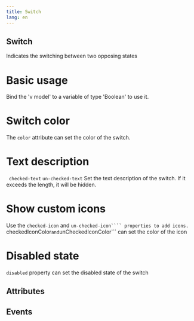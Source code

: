 ```yaml
---
title: Switch
lang: en
---
```


<script setup lang="ts">
  import props from "../../../example/switch/description/en-props.ts";
  import events from "../../../example/switch/description/en-events.ts";
</script>


## Switch

Indicates the switching between two opposing states


# Basic usage

Bind the 'v model' to a variable of type 'Boolean' to use it.

<demo src="../../../example/switch/base.vue"></demo>


# Switch color

The ```color``` attribute can set the color of the switch.

<demo src="../../../example/switch/color.vue"></demo>

# Text description

``` checked-text``` ```un-checked-text``` Set the text description of the switch. If it exceeds the length, it will be hidden.

<demo src="../../../example/switch/text.vue"></demo>


# Show custom icons

Use the ```checked-icon``` and ```un-checked-icon```` properties to add icons. ```checkedIconColor``` and ```unCheckedIconColor``` can set the color of the icon

<demo src="../../../example/switch/icon.vue"></demo>

# Disabled state

```disabled``` property can set the disabled state of the switch

<demo src="../../../example/switch/disabled.vue"></demo>

## Attributes
<table-block type="propsZh" :data="props"></table-block>


## Events
<table-block type="eventsZh" :data="events"></table-block>
